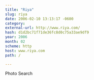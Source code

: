 ```yaml
---
title: "Riya"
slug: riya
date: 2006-02-10 13:13:17 -0600
category: 
external-url: http://www.riya.com/
hash: d1d2bc71f71de36fc8d0c75a33ae9df9
year: 2006
month: 02
scheme: http
host: www.riya.com
path: /

---
```


Photo Search
